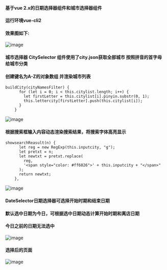 #### 基于vue 2.x的日期选择器组件和城市选择器组件
#### 运行环境vue-cli2

#### 效果图如下:

![image](https://github.com/angellfzhong/vue-date-selector/blob/master/img/11.png)

#### 城市选择器 CitySelector 组件使用了city.json获取全部城市 按照拼音的首字母给城市分类
#### 创建键名为A-Z的对象数组 并渲染城市列表

```
buildCity(cityNamesFilter) {
      for (let i = 0; i < this.citylist.length; i++) {
        let firstLetter = this.citylist[i].pinyin.substr(0, 1);
        this.lettercity[firstLetter].push(this.citylist[i]);
      }
    }
```

![image](https://github.com/angellfzhong/vue-date-selector/blob/master/img/22.png)

#### 根据搜索框输入内容动态渲染搜索结果，将搜索字体高亮显示

```
showsearchReasult(n) {
      let reg = new RegExp(this.inputcity, "g");
      let pretxt = n;
      let newtxt = pretxt.replace(
        reg,
        '<span style="color: #ff6026">' + this.inputcity + "</span>"
      );
      return newtxt;
    },
```
![image](https://github.com/angellfzhong/vue-date-selector/blob/master/img/33.png)

#### DateSelector日期选择器可选择开始时期和结束日期
#### 默认选中日期为今日，可根据选中日期动态计算开始时期和离店日期
#### 今日之前的日期无法选中
![image](https://github.com/angellfzhong/vue-date-selector/blob/master/img/44.png)

#### 选择后的页面
![image](https://github.com/angellfzhong/vue-date-selector/blob/master/img/55.png)


